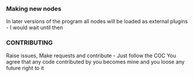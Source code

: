 ### Making new nodes
In later versions of the program all nodes will be loaded as external plugins - I would wait until then

### CONTRIBUTING
Raise issues, Make requests and contribute - Just follow the COC
You agree that any code contributed by you becomes mine and you loose any future right to it
